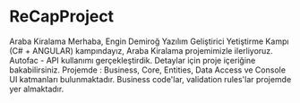 # ReCapProject
Araba Kiralama
Merhaba, Engin Demiroğ Yazılım Geliştirici Yetiştirme Kampı (C# + ANGULAR) kampındayız, Araba Kiralama projemimizle ilerliyoruz. Autofac - API kullanımı gerçekleştirdik.
Detaylar için proje içeriğine bakabilirsiniz.
Projemde : Business, Core, Entities, Data Access ve Console UI katmanları bulunmaktadır. Business code'lar, validation rules'lar projemde yer almaktadır.
